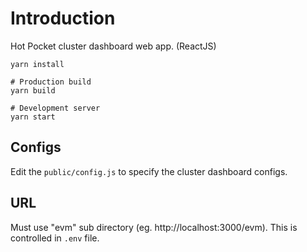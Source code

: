 # Introduction 
Hot Pocket cluster dashboard web app. (ReactJS)

```
yarn install

# Production build
yarn build

# Development server
yarn start
```

## Configs
Edit the `public/config.js` to specify the cluster dashboard configs.

## URL
Must use "evm" sub directory (eg. http://localhost:3000/evm). This is controlled in `.env` file.